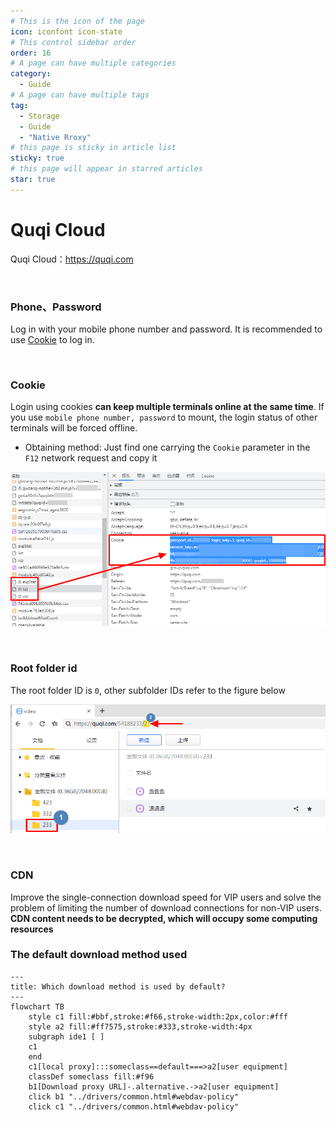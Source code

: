 ```yaml
---
# This is the icon of the page
icon: iconfont icon-state
# This control sidebar order
order: 16
# A page can have multiple categories
category:
  - Guide
# A page can have multiple tags
tag:
  - Storage
  - Guide
  - "Native Rroxy"
# this page is sticky in article list
sticky: true
# this page will appear in starred articles
star: true
---
```


# Quqi Cloud

Quqi Cloud：https://quqi.com

<br/>



### **Phone、Password**

Log in with your mobile phone number and password. It is recommended to use [Cookie](#cookie) to log in.

<br/>



### **Cookie**

Login using cookies **can keep multiple terminals online at the same time**. If you use `mobile phone number, password` to mount, the login status of other terminals will be forced offline.

- Obtaining method: Just find one carrying the `Cookie` parameter in the `F12` network request and copy it

![cookie](/img/drivers/quqi/quqi_cookie.png)

<br/>



### **Root folder id**

The root folder ID is `0`, other subfolder IDs refer to the figure below

![folder_id](/img/drivers/quqi/quqi_folder_id.png)

<br/>



### **CDN**

Improve the single-connection download speed for VIP users and solve the problem of limiting the number of download connections for non-VIP users. **CDN content needs to be decrypted, which will occupy some computing resources**



### **The default download method used**


```mermaid
---
title: Which download method is used by default?
---
flowchart TB
    style c1 fill:#bbf,stroke:#f66,stroke-width:2px,color:#fff
    style a2 fill:#ff7575,stroke:#333,stroke-width:4px
    subgraph ide1 [ ]
    c1
    end
    c1[local proxy]:::someclass==default===>a2[user equipment]
    classDef someclass fill:#f96
    b1[Download proxy URL]-.alternative.->a2[user equipment]
    click b1 "../drivers/common.html#webdav-policy"
    click c1 "../drivers/common.html#webdav-policy"
```
